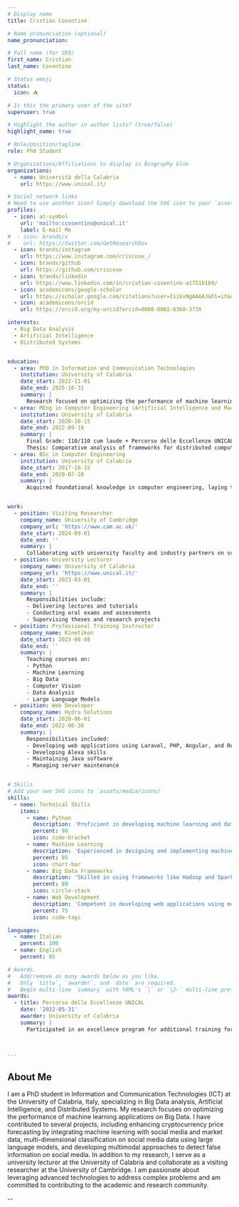 ```yaml
---
# Display name
title: Cristian Cosentino

# Name pronunciation (optional)
name_pronunciation: 

# Full name (for SEO)
first_name: Cristian
last_name: Cosentino

# Status emoji
status:
  icon: ⛺️

# Is this the primary user of the site?
superuser: true

# Highlight the author in author lists? (true/false)
highlight_name: true

# Role/position/tagline
role: Phd Student

# Organizations/Affiliations to display in Biography blox
organizations:
  - name: Università della Calabria
    url: https://www.unical.it/

# Social network links
# Need to use another icon? Simply download the SVG icon to your `assets/media/icons/` folder.
profiles:
  - icon: at-symbol
    url: 'mailto:ccosentino@unical.it'
    label: E-mail Me
#  - icon: brands/x
#    url: https://twitter.com/GetResearchDev
  - icon: brands/instagram
    url: https://www.instagram.com/criscose_/
  - icon: brands/github
    url: https://github.com/criscose
  - icon: brands/linkedin
    url: https://www.linkedin.com/in/cristian-cosentino-a1751b1b9/
  - icon: academicons/google-scholar
    url: https://scholar.google.com/citations?user=IsiGvNgAAAAJ&hl=it&oi=sra
  - icon: academicons/orcid
    url: https://orcid.org/my-orcid?orcid=0000-0002-6368-373X

interests:
  - Big Data Analysis
  - Artificial Intelligence
  - Distributed Systems


education:
  - area: PhD in Information and Communication Technologies
    institution: University of Calabria
    date_start: 2022-11-01
    date_end: 2025-10-31
    summary: |
      Research focused on optimizing the performance of machine learning applications on Big Data. Supervised by [Prof. Fabrizio Marozzo](https://dottorato.dimes.unical.it/students/cristian-cosentino). For more details, visit my [personal website](https://scalab.dimes.unical.it/cosentino/).
  - area: MEng in Computer Engineering (Artificial Intelligence and Machine Learning)
    institution: University of Calabria
    date_start: 2020-10-15
    date_end: 2022-09-16
    summary: |
      Final Grade: 110/110 cum laude + Percorso delle Eccellenze UNICAL
      Thesis: Comparative analysis of frameworks for distributed computing through machine learning applications
  - area: BSc in Computer Engineering
    institution: University of Calabria
    date_start: 2017-10-15
    date_end: 2020-07-28
    summary: |
      Acquired foundational knowledge in computer engineering, laying the groundwork for advanced studies in artificial intelligence and machine learning.


work:
  - position: Visiting Researcher
    company_name: University of Cambridge
    company_url: 'https://www.cam.ac.uk/'
    date_start: 2024-09-01
    date_end: ''
    summary: |
      Collaborating with university faculty and industry partners on scientific research projects.
  - position: University Lecturer
    company_name: University of Calabria
    company_url: 'https://www.unical.it/'
    date_start: 2023-03-01
    date_end: ''
    summary: |
      Responsibilities include:
      - Delivering lectures and tutorials
      - Conducting oral exams and assessments
      - Supervising theses and research projects
  - position: Professional Training Instructor
    company_name: Kinetikon
    date_start: 2023-08-08
    date_end: ''
    summary: |
      Teaching courses on:
      - Python
      - Machine Learning
      - Big Data
      - Computer Vision
      - Data Analysis
      - Large Language Models
  - position: Web Developer
    company_name: Hydra Solutions
    date_start: 2020-06-01
    date_end: 2022-06-30
    summary: |
      Responsibilities included:
      - Developing web applications using Laravel, PHP, Angular, and React Native
      - Developing Alexa skills
      - Maintaining Java software
      - Managing server maintenance


# Skills
# Add your own SVG icons to `assets/media/icons/`
skills:
  - name: Technical Skills
    items:
      - name: Python
        description: 'Proficient in developing machine learning and data analysis applications.'
        percent: 90
        icon: code-bracket
      - name: Machine Learning
        description: 'Experienced in designing and implementing machine learning models for various applications.'
        percent: 85
        icon: chart-bar
      - name: Big Data Frameworks
        description: 'Skilled in using frameworks like Hadoop and Spark for distributed computing.'
        percent: 80
        icon: circle-stack
      - name: Web Development
        description: 'Competent in developing web applications using modern frameworks and technologies.'
        percent: 75
        icon: code-tags

languages:
  - name: Italian
    percent: 100
  - name: English
    percent: 85

# Awards.
#   Add/remove as many awards below as you like.
#   Only `title`, `awarder`, and `date` are required.
#   Begin multi-line `summary` with YAML's `|` or `|2-` multi-line prefix and indent 2 spaces below.
awards:
  - title: Percorso delle Eccellenze UNICAL
    date: '2022-05-31'
    awarder: University of Calabria
    summary: |
      Participated in an excellence program for additional training for the most deserving students of the DIMES department.



---
```

## About Me

I am a PhD student in Information and Communication Technologies (ICT) at the University of Calabria, Italy, specializing in Big Data analysis, Artificial Intelligence, and Distributed Systems. My research focuses on optimizing the performance of machine learning applications on Big Data. I have contributed to several projects, including enhancing cryptocurrency price forecasting by integrating machine learning with social media and market data, multi-dimensional classification on social media data using large language models, and developing multimodal approaches to detect false information on social media. In addition to my research, I serve as a university lecturer at the University of Calabria and collaborate as a visiting researcher at the University of Cambridge. I am passionate about leveraging advanced technologies to address complex problems and am committed to contributing to the academic and research community.

--